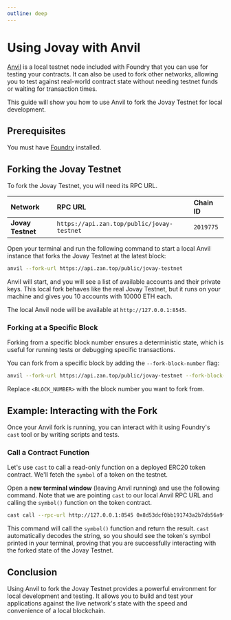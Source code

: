 ```yaml
---
outline: deep
---
```


# Using Jovay with Anvil

[Anvil](https://book.getfoundry.sh/anvil/) is a local testnet node included with Foundry that you can use for testing your contracts. It can also be used to fork other networks, allowing you to test against real-world contract state without needing testnet funds or waiting for transaction times.

This guide will show you how to use Anvil to fork the Jovay Testnet for local development.

## Prerequisites

You must have [Foundry](https://getfoundry.sh/) installed.

## Forking the Jovay Testnet

To fork the Jovay Testnet, you will need its RPC URL.

| Network | RPC URL | Chain ID |
| :--- | :--- | :--- |
| **Jovay Testnet** | `https://api.zan.top/public/jovay-testnet` | `2019775` |

Open your terminal and run the following command to start a local Anvil instance that forks the Jovay Testnet at the latest block:

```bash
anvil --fork-url https://api.zan.top/public/jovay-testnet
```

Anvil will start, and you will see a list of available accounts and their private keys. This local fork behaves like the real Jovay Testnet, but it runs on your machine and gives you 10 accounts with 10000 ETH each.

The local Anvil node will be available at `http://127.0.0.1:8545`.

### Forking at a Specific Block

Forking from a specific block number ensures a deterministic state, which is useful for running tests or debugging specific transactions.

You can fork from a specific block by adding the `--fork-block-number` flag:

```bash
anvil --fork-url https://api.zan.top/public/jovay-testnet --fork-block-number <BLOCK_NUMBER>
```

Replace `<BLOCK_NUMBER>` with the block number you want to fork from.

## Example: Interacting with the Fork

Once your Anvil fork is running, you can interact with it using Foundry's `cast` tool or by writing scripts and tests.

### Call a Contract Function

Let's use `cast` to call a read-only function on a deployed ERC20 token contract. We'll fetch the `symbol` of a token on the testnet.

Open a **new terminal window** (leaving Anvil running) and use the following command. Note that we are pointing `cast` to our local Anvil RPC URL and calling the `symbol()` function on the token contract.

```bash
cast call --rpc-url http://127.0.0.1:8545 0x8d53dcf0bb191743a2b7db56a9feb284164f690f "symbol()"
```

This command will call the `symbol()` function and return the result. `cast` automatically decodes the string, so you should see the token's symbol printed in your terminal, proving that you are successfully interacting with the forked state of the Jovay Testnet.

## Conclusion

Using Anvil to fork the Jovay Testnet provides a powerful environment for local development and testing. It allows you to build and test your applications against the live network's state with the speed and convenience of a local blockchain.
